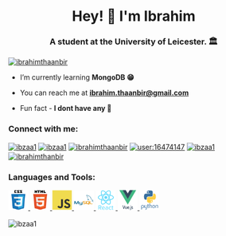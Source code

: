 <h1 align="center">Hey! 🫡 I'm Ibrahim</h1>
<h3 align="center">A student at the University of Leicester. 🏛️</h3>

<p align="left"> <a href="https://twitter.com/ibrahimthaanbir" target="blank"><img src="https://img.shields.io/twitter/follow/ibrahimthaanbir?logo=twitter&style=for-the-badge" alt="ibrahimthaanbir" /></a> </p>

- I’m currently learning **MongoDB 😁**

- You can reach me at **ibrahim.thaanbir@gmail.com**

- Fun fact - **I dont have any 🥲**

<h3 align="left">Connect with me:</h3>
<p align="left">
<a href="https://codepen.io/ibzaa1" target="blank"><img align="center" src="https://raw.githubusercontent.com/rahuldkjain/github-profile-readme-generator/master/src/images/icons/Social/codepen.svg" alt="ibzaa1" height="30" width="40" /></a>
<a href="https://dev.to/ibzaa1" target="blank"><img align="center" src="https://raw.githubusercontent.com/rahuldkjain/github-profile-readme-generator/master/src/images/icons/Social/devto.svg" alt="ibzaa1" height="30" width="40" /></a>
<a href="https://twitter.com/ibrahimthaanbir" target="blank"><img align="center" src="https://raw.githubusercontent.com/rahuldkjain/github-profile-readme-generator/master/src/images/icons/Social/twitter.svg" alt="ibrahimthaanbir" height="30" width="40" /></a>
<a href="https://stackoverflow.com/users/user:16474147" target="blank"><img align="center" src="https://raw.githubusercontent.com/rahuldkjain/github-profile-readme-generator/master/src/images/icons/Social/stack-overflow.svg" alt="user:16474147" height="30" width="40" /></a>
<a href="https://codesandbox.com/ibzaa1" target="blank"><img align="center" src="https://raw.githubusercontent.com/rahuldkjain/github-profile-readme-generator/master/src/images/icons/Social/codesandbox.svg" alt="ibzaa1" height="30" width="40" /></a>
<a href="https://instagram.com/ibrahimthanbir" target="blank"><img align="center" src="https://raw.githubusercontent.com/rahuldkjain/github-profile-readme-generator/master/src/images/icons/Social/instagram.svg" alt="ibrahimthanbir" height="30" width="40" /></a>
</p>

<h3 align="left">Languages and Tools:</h3>
<p align="left"> <a href="https://www.w3schools.com/css/" target="_blank" rel="noreferrer"> <img src="https://raw.githubusercontent.com/devicons/devicon/master/icons/css3/css3-original-wordmark.svg" alt="css3" width="40" height="40"/> </a> <a href="https://www.w3.org/html/" target="_blank" rel="noreferrer"> <img src="https://raw.githubusercontent.com/devicons/devicon/master/icons/html5/html5-original-wordmark.svg" alt="html5" width="40" height="40"/> </a> <a href="https://developer.mozilla.org/en-US/docs/Web/JavaScript" target="_blank" rel="noreferrer"> <img src="https://raw.githubusercontent.com/devicons/devicon/master/icons/javascript/javascript-original.svg" alt="javascript" width="40" height="40"/> </a> <a href="https://www.mysql.com/" target="_blank" rel="noreferrer"> <img src="https://raw.githubusercontent.com/devicons/devicon/master/icons/mysql/mysql-original-wordmark.svg" alt="mysql" width="40" height="40"/> </a> <a href="https://reactjs.org/" target="_blank" rel="noreferrer"> <img src="https://raw.githubusercontent.com/devicons/devicon/master/icons/react/react-original-wordmark.svg" alt="react" width="40" height="40"/> </a> <a href="https://vuejs.org/" target="_blank" rel="noreferrer"> <img src="https://raw.githubusercontent.com/devicons/devicon/master/icons/vuejs/vuejs-original-wordmark.svg" alt="vuejs" width="40" height="40"/> </a> <a href="https://python.org/" target="_blank" rel="noreferrer"> <img src="https://raw.githubusercontent.com/devicons/devicon/master/icons/python/python-original-wordmark.svg" alt="python" width="40" height="40"/> </a> </p>

<p><img align="center" src="https://github-readme-streak-stats.herokuapp.com/?user=ibzaa1&" alt="ibzaa1" /></p>
